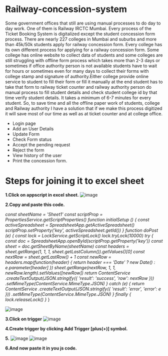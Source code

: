 # Railway-concession-system

Some government offices that still are using manual processes to do day to day work. One of them is Railway IRCTC Mumbai. Every process of the Ticket Booking System is digitalized except the student concession form process. There are nearly 227 colleges in Mumbai and suburbs and more than 45k/50k students apply for railway concession form. Every college has its own different process for applying for a railway concession form. Some college has online website to collect data of students and some colleges are still struggling with offline form process which takes more than 2-3 days or sometimes if office authority person is not available students have to wait for hours or sometimes even for many days to collect their forms with college stamp and signature of authority.Either college provide online service to student to fill their form or fill it manually at the end student has to take that form to railway ticket counter and railway authority person do manual process to fill student details and check student college id by that time verify student details. It takes a minimum of 6-7 minutes for every student.
So, to save time and all the offline paper work of students, college and Railway authority I have a solution that if we make this process digitized it will save most of our time as well as at ticket counter and at college office.

* Login page
* Add an User Details
* Update Form
* Check Form status
* Accept the pending request
* Reject the form
* View history of the user
* Print the concession form.

# Steps for joining it to excel sheet
**1.Click on appscript in excel sheet.**
![image](https://github.com/Vinesh0001/Railway-concession-system/assets/114330106/08b19337-3ca8-46bb-9aed-4cd382160a1f)

**2.Copy and paste this code.**

_const sheetName = 'Sheet1'
const scriptProp = PropertiesService.getScriptProperties()
function initialSetup () {
  const activeSpreadsheet = SpreadsheetApp.getActiveSpreadsheet()
  scriptProp.setProperty('key', activeSpreadsheet.getId())
}
function doPost (e) {
  const lock = LockService.getScriptLock()
  lock.tryLock(10000)
  try {
    const doc = SpreadsheetApp.openById(scriptProp.getProperty('key'))
    const sheet = doc.getSheetByName(sheetName)
    const headers = sheet.getRange(1, 1, 1, sheet.getLastColumn()).getValues()[0]
    const nextRow = sheet.getLastRow() + 1
    const newRow = headers.map(function(header) {
      return header === 'Date' ? new Date() : e.parameter[header]
    })
    sheet.getRange(nextRow, 1, 1, newRow.length).setValues([newRow])
    return ContentService
      .createTextOutput(JSON.stringify({ 'result': 'success', 'row': nextRow }))
      .setMimeType(ContentService.MimeType.JSON)
  }
  catch (e) {
    return ContentService
      .createTextOutput(JSON.stringify({ 'result': 'error', 'error': e }))
      .setMimeType(ContentService.MimeType.JSON)
  }
  finally {
    lock.releaseLock()
  }_
}

![image](https://github.com/Vinesh0001/Railway-concession-system/assets/114330106/1e427e5e-acb4-4390-a4ce-cb8976af18c7)

**3.Click on trigger**
![image](https://github.com/Vinesh0001/Railway-concession-system/assets/114330106/e6b77577-91f9-409f-80f5-4afc24b8b20b)

**4.Create trigger by clicking Add Trigger [plus(+)] symbol.**

**5.** ![image](https://github.com/Vinesh0001/Railway-concession-system/assets/114330106/bbb4c209-687b-4ddf-8ca1-1e39076b3712)
![image](https://github.com/Vinesh0001/Railway-concession-system/assets/114330106/a2d2eff4-bb67-4e6e-9853-f5859759d2ae)

**6.And now paste it in you js code.**
